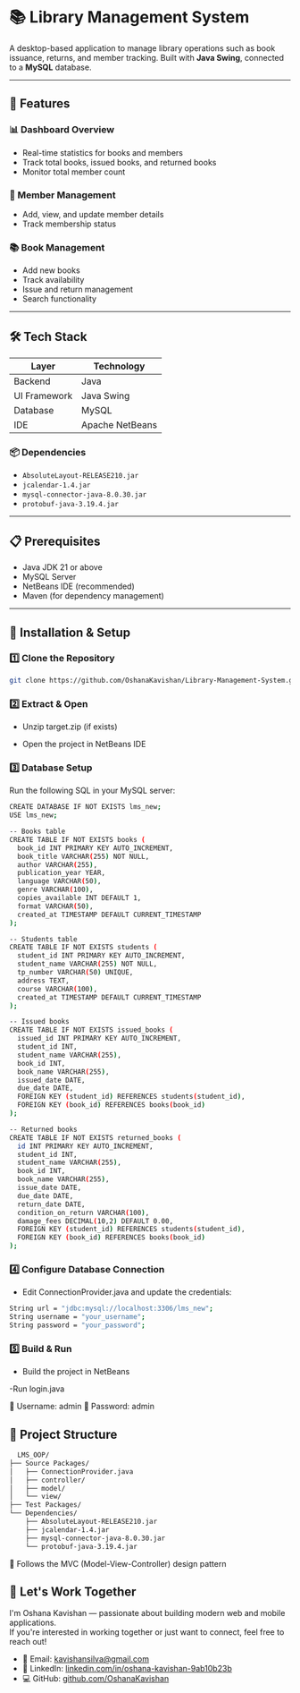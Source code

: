 # 📚 Library Management System

A desktop-based application to manage library operations such as book issuance, returns, and member tracking. Built with **Java Swing**, connected to a **MySQL** database.

---

## 🌟 Features

### 📊 Dashboard Overview
- Real-time statistics for books and members
- Track total books, issued books, and returned books
- Monitor total member count

### 👥 Member Management
- Add, view, and update member details
- Track membership status

### 📚 Book Management
- Add new books
- Track availability
- Issue and return management
- Search functionality

---

## 🛠️ Tech Stack

| Layer        | Technology        |
|--------------|-------------------|
| Backend      | Java              |
| UI Framework | Java Swing        |
| Database     | MySQL             |
| IDE          | Apache NetBeans   |

### 📦 Dependencies
- `AbsoluteLayout-RELEASE210.jar`
- `jcalendar-1.4.jar`
- `mysql-connector-java-8.0.30.jar`
- `protobuf-java-3.19.4.jar`

---

## 📋 Prerequisites

- Java JDK 21 or above
- MySQL Server
- NetBeans IDE (recommended)
- Maven (for dependency management)

---

## 🚀 Installation & Setup

### 1️⃣ Clone the Repository
```bash
git clone https://github.com/OshanaKavishan/Library-Management-System.git
 ```
### 2️⃣ Extract & Open
- Unzip target.zip (if exists)

- Open the project in NetBeans IDE

### 3️⃣ Database Setup
Run the following SQL in your MySQL server:
```bash
CREATE DATABASE IF NOT EXISTS lms_new;
USE lms_new;

-- Books table
CREATE TABLE IF NOT EXISTS books (
  book_id INT PRIMARY KEY AUTO_INCREMENT,
  book_title VARCHAR(255) NOT NULL,
  author VARCHAR(255),
  publication_year YEAR,
  language VARCHAR(50),
  genre VARCHAR(100),
  copies_available INT DEFAULT 1,
  format VARCHAR(50),
  created_at TIMESTAMP DEFAULT CURRENT_TIMESTAMP
);

-- Students table
CREATE TABLE IF NOT EXISTS students (
  student_id INT PRIMARY KEY AUTO_INCREMENT,
  student_name VARCHAR(255) NOT NULL,
  tp_number VARCHAR(50) UNIQUE,
  address TEXT,
  course VARCHAR(100),
  created_at TIMESTAMP DEFAULT CURRENT_TIMESTAMP
);

-- Issued books
CREATE TABLE IF NOT EXISTS issued_books (
  issued_id INT PRIMARY KEY AUTO_INCREMENT,
  student_id INT,
  student_name VARCHAR(255),
  book_id INT,
  book_name VARCHAR(255),
  issued_date DATE,
  due_date DATE,
  FOREIGN KEY (student_id) REFERENCES students(student_id),
  FOREIGN KEY (book_id) REFERENCES books(book_id)
);

-- Returned books
CREATE TABLE IF NOT EXISTS returned_books (
  id INT PRIMARY KEY AUTO_INCREMENT,
  student_id INT,
  student_name VARCHAR(255),
  book_id INT,
  book_name VARCHAR(255),
  issue_date DATE,
  due_date DATE,
  return_date DATE,
  condition_on_return VARCHAR(100),
  damage_fees DECIMAL(10,2) DEFAULT 0.00,
  FOREIGN KEY (student_id) REFERENCES students(student_id),
  FOREIGN KEY (book_id) REFERENCES books(book_id)
);
```
### 4️⃣ Configure Database Connection
- Edit ConnectionProvider.java and update the credentials:
```bash
String url = "jdbc:mysql://localhost:3306/lms_new";
String username = "your_username";
String password = "your_password";
```
### 5️⃣ Build & Run
- Build the project in NetBeans
  
-Run login.java

🔐 Username: admin
🔐 Password: admin

## 📁 Project Structure
```bash
  LMS_OOP/
├── Source Packages/
│   ├── ConnectionProvider.java
│   ├── controller/
│   ├── model/
│   └── view/
├── Test Packages/
└── Dependencies/
    ├── AbsoluteLayout-RELEASE210.jar
    ├── jcalendar-1.4.jar
    ├── mysql-connector-java-8.0.30.jar
    └── protobuf-java-3.19.4.jar

```
🧩 Follows the MVC (Model-View-Controller) design pattern

## 🤝 Let's Work Together

I'm Oshana Kavishan — passionate about building modern web and mobile applications.  
If you're interested in working together or just want to connect, feel free to reach out!

- 📧 Email: kavishansilva@gmail.com  
- 🔗 LinkedIn: [linkedin.com/in/oshana-kavishan-9ab10b23b](https://www.linkedin.com/in/oshana-kavishan-9ab10b23b)  
- 💻 GitHub: [github.com/OshanaKavishan](https://github.com/OshanaKavishan)

